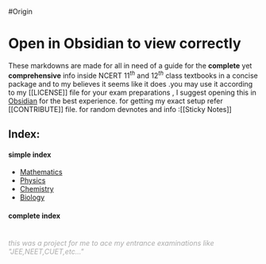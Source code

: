 #Origin
# Open in Obsidian to view  correctly
These markdowns are made for all in need of a guide for the **complete** yet **comprehensive** info inside NCERT 11$^{th}$ and 12$^{th}$ class textbooks in a concise package and to my believes it seems like it does .you may use it according to my [[LICENSE]] file for your exam preparations , I suggest opening this in [Obsidian](https://obsidian.md/download) for the best experience.
for getting my exact setup refer [[CONTRIBUTE]] file.
for random devnotes and info :[[Sticky Notes]]

## Index:
#### simple index
- [Mathematics](Math/Math.md) 
- [Physics](Physics/Physics.md)
- [Chemistry](Chemistry/Chemistry.md)
- [Biology](Biology/Biology.md)
#### complete index
```folder-index-content
```







###### <span style="color:#aaa">this was a project for me to ace my entrance examinations like "JEE,NEET,CUET,etc..."</span>